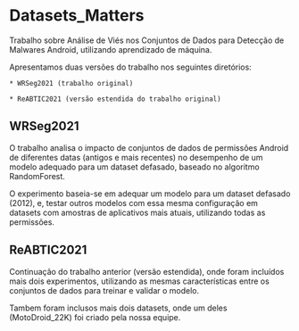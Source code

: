 # Datasets_Matters

Trabalho sobre Análise de Viés nos Conjuntos de Dados para Detecção de Malwares Android, utilizando aprendizado de máquina.

Apresentamos duas versões do trabalho nos seguintes diretórios:

    * WRSeg2021 (trabalho original)

    * ReABTIC2021 (versão estendida do trabalho original)

## WRSeg2021

O trabalho analisa o impacto de conjuntos de dados de permissões Android de diferentes datas (antigos e mais recentes) no desempenho de um modelo adequado para um dataset defasado, baseado no algoritmo RandomForest.

O experimento baseia-se em adequar um modelo para um dataset defasado (2012), e, testar outros modelos com essa mesma configuração em datasets com amostras de aplicativos mais atuais, utilizando todas as permissões.

## ReABTIC2021

Continuação do trabalho anterior (versão estendida), onde foram incluídos mais dois experimentos, utilizando as mesmas características entre os conjuntos de dados para treinar e validar o modelo.

Tambem foram inclusos mais dois datasets, onde um deles (MotoDroid_22K) foi criado pela nossa equipe.


